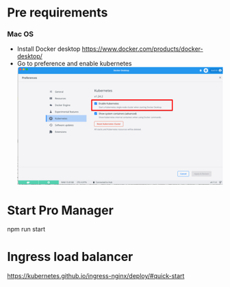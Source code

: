 # Pre requirements
### Mac OS
- Install Docker desktop https://www.docker.com/products/docker-desktop/
- Go to preference and enable kubernetes ![img_1.png](Doc/img/mac-os-enable-k8s.png)


# Start Pro Manager
npm run start 



# Ingress load balancer
https://kubernetes.github.io/ingress-nginx/deploy/#quick-start